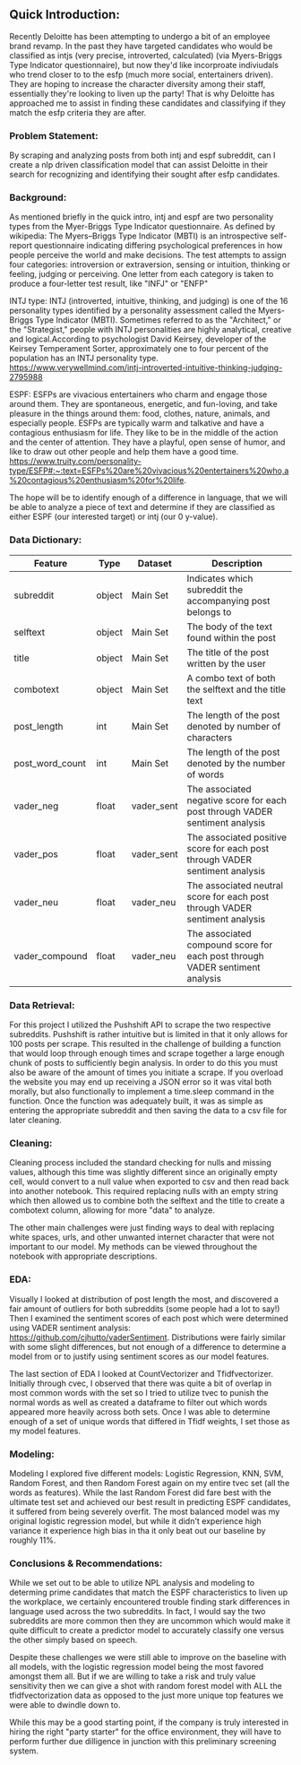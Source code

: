 ## Quick Introduction:

Recently Deloitte has been attempting to undergo a bit of an employee brand revamp. In the past they have targeted candidates who would be classified as intjs (very precise, introverted, calculated) (via Myers-Briggs Type Indicator questionnaire), but now they'd like incorproate indiviudals who trend closer to to the esfp (much more social, entertainers driven). They are hoping to increase the character diversity among their staff, essentially they're looking to liven up the party! That is why Deloitte has approached me to assist in finding these candidates and classifying if they match the esfp criteria they are after.

### Problem Statement: 

By scraping and analyzing posts from both intj and espf subreddit, can I create a nlp driven classification model that can assist Deloitte in their search for recognizing and identifying their sought after esfp candidates. 

### Background:

As mentioned briefly in the quick intro, intj and espf are two personality types from the Myer-Briggs Type Indicator questionnaire. As defined by wikipedia: The Myers–Briggs Type Indicator (MBTI) is an introspective self-report questionnaire indicating differing psychological preferences in how people perceive the world and make decisions. The test attempts to assign four categories: introversion or extraversion, sensing or intuition, thinking or feeling, judging or perceiving. One letter from each category is taken to produce a four-letter test result, like "INFJ" or "ENFP"

INTJ type: INTJ (introverted, intuitive, thinking, and judging) is one of the 16 personality types identified by a personality assessment called the Myers-Briggs Type Indicator (MBTI). Sometimes referred to as the "Architect," or the "Strategist," people with INTJ personalities are highly analytical, creative and logical.According to psychologist David Keirsey, developer of the Keirsey Temperament Sorter, approximately one to four percent of the population has an INTJ personality type.
https://www.verywellmind.com/intj-introverted-intuitive-thinking-judging-2795988

ESPF: ESFPs are vivacious entertainers who charm and engage those around them. They are spontaneous, energetic, and fun-loving, and take pleasure in the things around them: food, clothes, nature, animals, and especially people. ESFPs are typically warm and talkative and have a contagious enthusiasm for life. They like to be in the middle of the action and the center of attention. They have a playful, open sense of humor, and like to draw out other people and help them have a good time.
https://www.truity.com/personality-type/ESFP#:~:text=ESFPs%20are%20vivacious%20entertainers%20who,a%20contagious%20enthusiasm%20for%20life.

The hope will be to identify enough of a difference in language, that we will be able to analyze a piece of text and determine if they are classified as either ESPF (our interested target) or intj (our 0 y-value). 

### Data Dictionary:
 
|Feature|Type|Dataset|Description|
|---|---|---|---|
|subreddit|object|Main Set|Indicates which subreddit the accompanying post belongs to|
|selftext|object|Main Set|The body of the text found within the post|
|title|object|Main Set|The title of the post written by the user|
|combotext|object|Main Set|A combo text of both the selftext and the title text|
|post_length|int|Main Set|The length of the post denoted by number of characters|
|post_word_count|int|Main Set|The length of the post denoted by the number of words|
|vader_neg|float|vader_sent|The associated negative score for each post through VADER sentiment analysis|
|vader_pos|float|vader_sent|The associated positive score for each post through VADER sentiment analysis|
|vader_neu|float|vader_neu|The associated neutral score for each post through VADER sentiment analysis|
|vader_compound|float|vader_neu|The associated compound score for each post through VADER sentiment analysis|


### Data Retrieval:

For this project I utilized the Pushshift API to scrape the two respective subreddits. Pushshift is rather intuitive but is limited in that it only allows for 100 posts per scrape. This resulted in the challenge of building a function that would loop through enough times and scrape together a large enough chunk of posts to sufficiently begin analysis. In order to do this you must also be aware of the amount of times you initiate a scrape. If you overload the website you may end up receiving a JSON error so it was vital both morally, but also functionally to implement a time.sleep command in the function. Once the function was adequately built, it was as simple as entering the appropriate subreddit and then saving the data to a csv file for later cleaning.

### Cleaning:

Cleaning process included the standard checking for nulls and missing values, although this time was slightly different since an originally empty cell, would convert to a null value when exported to csv and then read back into another notebook. This required replacing nulls with an empty string which then allowed us to combine both the selftext and the title to create a combotext column, allowing for more "data" to analyze.

The other main challenges were just finding ways to deal with replacing white spaces, urls, and other unwanted internet character that were not important to our model. My methods can be viewed throughout the notebook with appropriate descriptions. 

### EDA:

Visually I looked at distribution of post length the most, and discovered a fair amount of outliers for both subreddits (some people had a lot to say!) Then I examined the sentiment scores of each post which were determined using VADER sentiment analysis: https://github.com/cjhutto/vaderSentiment. Distributions were fairly similar with some slight differences, but not enough of a difference to determine a model from or to justify using sentiment scores as our model features. 

The last section of EDA I looked at CountVectorizer and Tfidfvectorizer. Initially through cvec, I observed that there was quite a bit of overlap in most common words with the set so I tried to utilize tvec to punish the normal words as well as created a dataframe to filter out which words appeared more heavily  across both sets. Once I was able to determine enough of a set of unique words that differed in Tfidf weights, I set those as my model features. 

### Modeling:

Modeling I explored five different models: Logistic Regression, KNN, SVM, Random Forest, and then Random Forest again on my entire tvec set (all the words as features). While the last Random Forest did fare best with the ultimate test set and achieved our best result in predicting ESPF candidates, it suffered from being severely overfit. The most balanced model was my original logistic regression model, but while it didn't experience high variance it experience high bias in tha it only beat out our baseline by roughly 11%. 

### Conclusions & Recommendations: 

While we set out to be able to utilize NPL analysis and modeling to determing prime candidates that match the ESPF characteristics to liven up the workplace, we certainly encountered trouble finding stark differences in language used across the two subreddits. In fact, I would say the two subreddits are more common then they are uncommon which would make it quite difficult to create a predictor model to accurately classify one versus the other simply based on speech. 

Despite these challenges we were still able to improve on the baseline with all models, with the logistic regression model being the most favored amongst them all. But if we are willing to take a risk and truly value sensitivity then we can give a shot with random forest model with ALL the tfidfvectorization data as opposed to the just more unique top features we were able to dwindle down to. 

While this may be a good starting point, if the company is truly interested in hiring the right "party starter" for the office environment, they will have to perform further due dilligence in junction with this preliminary screening system. 

